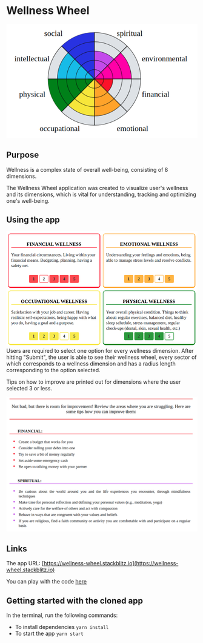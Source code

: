 # Wellness Wheel
![](src/assets/wellness-wheel.png)

## **Purpose**

Wellness is a complex state of overall well-being, consisting of 8 dimensions. 

The Wellness Wheel application was created to visualize user's wellness and its dimensions, which is vital for understanding, tracking and optimizing one's well-being.

## **Using the app**
![](src/assets/select.png)
Users are required to select one option for every wellness dimension. After hitting "Submit", the user is able to see their wellness wheel, every sector of which corresponds to a wellness dimension and has a radius length corresponding to the option selected.


Tips on how to improve are printed out for dimensions where the user selected 3 or less.


![](src/assets/feedback.png)

## **Links**
The app URL: [https://wellness-wheel.stackblitz.io](https://wellness-wheel.stackblitz.io)

You can play with the code [here](https://stackblitz.com/edit/wellness-wheel?)


## Getting started with the cloned app
In the terminal, run the following commands:

  - To install dependencies  `yarn install`
  - To start the app  `yarn start`

